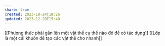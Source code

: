 ```yaml
---
share: true
created: 2023-10-24T18:26
updated: 2023-12-20T15:40
---
```

[[Phương thức phải gắn lên một vật thể cụ thể nào đó để có tác dụng]]
[[Lớp là một cái khuôn để tạo các vật thể cho nhanh]]

